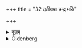 +++
title = "32 तृतीयया चन्द्र मसि"

+++

<details><summary>मूलम्</summary>

तृतीयया चन्द्र मसि तिलतण्डुलान्क्षुद्र पश्स्वुस्त्ययनकामः ३२
</details>

<details><summary>Oldenberg</summary>

32. With the third (verse) one who desires that his flocks may increase, (should sacrifice) sesamum seeds, while the moon (has a halo).
</details>
